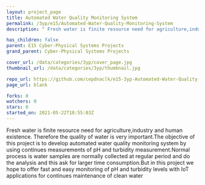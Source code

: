 ```yaml
---
layout: project_page
title: Automated Water Quality Monitoring System
permalink: /3yp/e15/Automated-Water-Quality-Monitoring-System
description: " Fresh water is finite resource need for agriculture,industry and human existence. Therefore the quality of water is very important.The objective of this project is to develop automated water quality monitoring system by using continues measurements of pH and turbidity measurement.Normal process is water samples are normally collected at regular period and do the analysis and this ask for larger time consumption.But in this project we hope to offer fast and easy monitoring of pH and turbidity levels with IoT applications for continues maintenance of clean water"

has_children: false
parent: E15 Cyber-Physical Systems Projects
grand_parent: Cyber-Physical Systems Projects

cover_url: /data/categories/3yp/cover_page.jpg
thumbnail_url: /data/categories/3yp/thumbnail.jpg

repo_url: https://github.com/cepdnaclk/e15-3yp-Automated-Water-Quality-Monitoring-System
page_url: blank

forks: 0
watchers: 0
stars: 0
started_on: 2021-05-22T18:55:03Z
---
```

 Fresh water is finite resource need for agriculture,industry and human existence. Therefore the quality of water is very important.The objective of this project is to develop automated water quality monitoring system by using continues measurements of pH and turbidity measurement.Normal process is water samples are normally collected at regular period and do the analysis and this ask for larger time consumption.But in this project we hope to offer fast and easy monitoring of pH and turbidity levels with IoT applications for continues maintenance of clean water

